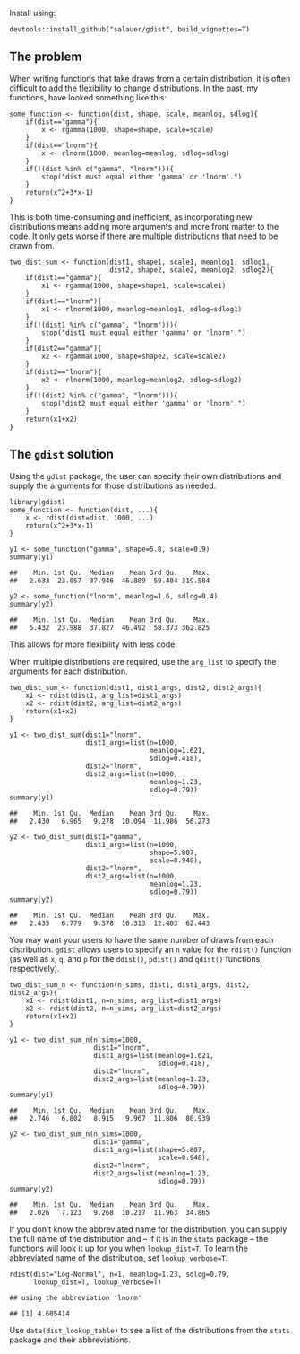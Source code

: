 Install using:

    devtools::install_github("salauer/gdist", build_vignettes=T)

The problem
-----------

When writing functions that take draws from a certain distribution, it
is often difficult to add the flexibility to change distributions. In
the past, my functions, have looked something like this:

    some_function <- function(dist, shape, scale, meanlog, sdlog){
        if(dist=="gamma"){
            x <- rgamma(1000, shape=shape, scale=scale)
        }
        if(dist=="lnorm"){
            x <- rlnorm(1000, meanlog=meanlog, sdlog=sdlog)
        }
        if(!(dist %in% c("gamma", "lnorm"))){
            stop("dist must equal either 'gamma' or 'lnorm'.")
        }
        return(x^2+3*x-1)
    }

This is both time-consuming and inefficient, as incorporating new
distributions means adding more arguments and more front matter to the
code. It only gets worse if there are multiple distributions that need
to be drawn from.

    two_dist_sum <- function(dist1, shape1, scale1, meanlog1, sdlog1,
                             dist2, shape2, scale2, meanlog2, sdlog2){
        if(dist1=="gamma"){
            x1 <- rgamma(1000, shape=shape1, scale=scale1)
        }
        if(dist1=="lnorm"){
            x1 <- rlnorm(1000, meanlog=meanlog1, sdlog=sdlog1)
        }
        if(!(dist1 %in% c("gamma", "lnorm"))){
            stop("dist1 must equal either 'gamma' or 'lnorm'.")
        }
        if(dist2=="gamma"){
            x2 <- rgamma(1000, shape=shape2, scale=scale2)
        }
        if(dist2=="lnorm"){
            x2 <- rlnorm(1000, meanlog=meanlog2, sdlog=sdlog2)
        }
        if(!(dist2 %in% c("gamma", "lnorm"))){
            stop("dist2 must equal either 'gamma' or 'lnorm'.")
        }
        return(x1+x2)
    }

The `gdist` solution
--------------------

Using the `gdist` package, the user can specify their own distributions
and supply the arguments for those distributions as needed.

    library(gdist)
    some_function <- function(dist, ...){
        x <- rdist(dist=dist, 1000, ...)
        return(x^2+3*x-1)
    }

    y1 <- some_function("gamma", shape=5.8, scale=0.9)
    summary(y1)

    ##    Min. 1st Qu.  Median    Mean 3rd Qu.    Max. 
    ##   2.633  23.057  37.946  46.889  59.404 319.584

    y2 <- some_function("lnorm", meanlog=1.6, sdlog=0.4)
    summary(y2)

    ##    Min. 1st Qu.  Median    Mean 3rd Qu.    Max. 
    ##   5.432  23.988  37.827  46.492  58.373 362.825

This allows for more flexibility with less code.

When multiple distributions are required, use the `arg_list` to specify
the arguments for each distribution.

    two_dist_sum <- function(dist1, dist1_args, dist2, dist2_args){
        x1 <- rdist(dist1, arg_list=dist1_args)
        x2 <- rdist(dist2, arg_list=dist2_args)
        return(x1+x2)
    }

    y1 <- two_dist_sum(dist1="lnorm",
                       dist1_args=list(n=1000,
                                       meanlog=1.621,
                                       sdlog=0.418),
                       dist2="lnorm",
                       dist2_args=list(n=1000,
                                       meanlog=1.23,
                                       sdlog=0.79))
    summary(y1)

    ##    Min. 1st Qu.  Median    Mean 3rd Qu.    Max. 
    ##   2.430   6.965   9.278  10.094  11.986  56.273

    y2 <- two_dist_sum(dist1="gamma",
                       dist1_args=list(n=1000,
                                       shape=5.807,
                                       scale=0.948),
                       dist2="lnorm",
                       dist2_args=list(n=1000,
                                       meanlog=1.23,
                                       sdlog=0.79))
    summary(y2)

    ##    Min. 1st Qu.  Median    Mean 3rd Qu.    Max. 
    ##   2.435   6.779   9.378  10.313  12.403  62.443

You may want your users to have the same number of draws from each
distribution. `gdist` allows users to specify an `n` value for the
`rdist()` function (as well as `x`, `q`, and `p` for the `ddist()`,
`pdist()` and `qdist()` functions, respectively).

    two_dist_sum_n <- function(n_sims, dist1, dist1_args, dist2, dist2_args){
        x1 <- rdist(dist1, n=n_sims, arg_list=dist1_args)
        x2 <- rdist(dist2, n=n_sims, arg_list=dist2_args)
        return(x1+x2)
    }

    y1 <- two_dist_sum_n(n_sims=1000,
                         dist1="lnorm",
                         dist1_args=list(meanlog=1.621,
                                         sdlog=0.418),
                         dist2="lnorm",
                         dist2_args=list(meanlog=1.23,
                                         sdlog=0.79))
    summary(y1)

    ##    Min. 1st Qu.  Median    Mean 3rd Qu.    Max. 
    ##   2.746   6.802   8.915   9.967  11.806  80.939

    y2 <- two_dist_sum_n(n_sims=1000,
                         dist1="gamma",
                         dist1_args=list(shape=5.807,
                                         scale=0.948),
                         dist2="lnorm",
                         dist2_args=list(meanlog=1.23,
                                         sdlog=0.79))
    summary(y2)

    ##    Min. 1st Qu.  Median    Mean 3rd Qu.    Max. 
    ##   2.026   7.123   9.268  10.217  11.963  34.865

If you don’t know the abbreviated name for the distribution, you can
supply the full name of the distribution and – if it is in the `stats`
package – the functions will look it up for you when `lookup_dist=T`. To
learn the abbreviated name of the distribution, set `lookup_verbose=T`.

    rdist(dist="Log-Normal", n=1, meanlog=1.23, sdlog=0.79,
          lookup_dist=T, lookup_verbose=T)

    ## using the abbreviation 'lnorm'

    ## [1] 4.605414

Use `data(dist_lookup_table)` to see a list of the distributions from
the `stats` package and their abbreviations.
